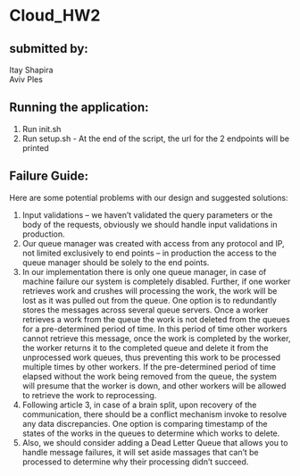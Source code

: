 # Cloud_HW2

## submitted by:

Itay Shapira <br/>
Aviv Ples
 ## Running the application:
1. Run init.sh
2. Run setup.sh - At the end of the script, the url for the 2 endpoints will be printed 


## Failure Guide:
Here are some potential problems with our design and suggested solutions: <br/>
1.	Input validations – we haven’t validated the query parameters or the body of the requests, obviously we should handle input validations in production.
2.	Our queue manager was created with access from any protocol and IP, not limited exclusively to end points – in production the access to the queue manager should be solely to the end points.
3.	 In our implementation there is only one queue manager, in case of machine failure our system is completely disabled. Further, if one worker retrieves work and crushes will processing the work, the work will be lost as it was pulled out from the queue. One option is to redundantly stores the messages across several queue servers. Once a worker retrieves a work from the queue the work is not deleted from the queues for a pre-determined period of time. In this period of time other workers cannot retrieve this message, once the work is completed by the worker, the worker returns it to the completed queue and delete it from the unprocessed work queues, thus preventing this work to be processed multiple times by other workers. If the pre-determined period of time elapsed without the work being removed from the queue, the system will presume that the worker is down, and other workers will be allowed to retrieve the work to reprocessing. 
4.	Following article 3, in case of a brain split, upon recovery of the communication, there should be a conflict mechanism invoke to resolve any data discrepancies. One option is comparing timestamp of the states of the works in the queues to determine which works to delete.  
5.	Also, we should consider adding a Dead Letter Queue that allows you to handle message failures, it will set aside massages that can’t be processed to determine why their processing didn’t succeed.

